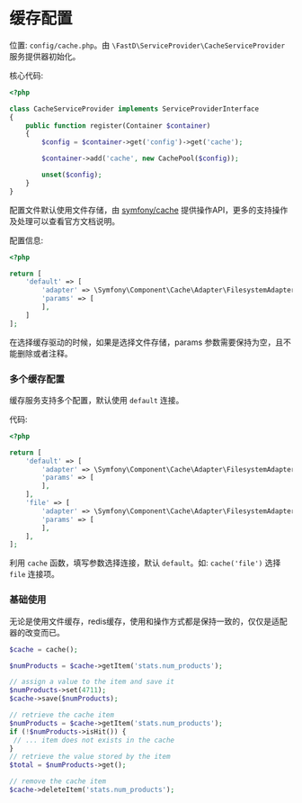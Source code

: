 # 缓存配置

位置: `config/cache.php`。由 `\FastD\ServiceProvider\CacheServiceProvider` 服务提供器初始化。

核心代码:

```php
<?php

class CacheServiceProvider implements ServiceProviderInterface
{
    public function register(Container $container)
    {
        $config = $container->get('config')->get('cache');

        $container->add('cache', new CachePool($config));

        unset($config);
    }
}
```

配置文件默认使用文件存储，由 [symfony/cache](http://symfony.com/doc/current/components/cache.html) 提供操作API，更多的支持操作及处理可以查看官方文档说明。

配置信息:

```php
<?php

return [
    'default' => [
        'adapter' => \Symfony\Component\Cache\Adapter\FilesystemAdapter::class,
        'params' => [
        ],
    ]
];
```

在选择缓存驱动的时候，如果是选择文件存储，params 参数需要保持为空，且不能删除或者注释。

 ### 多个缓存配置

缓存服务支持多个配置，默认使用 `default` 连接。

代码:

```php
<?php

return [
    'default' => [
        'adapter' => \Symfony\Component\Cache\Adapter\FilesystemAdapter::class,
        'params' => [
        ],
    ],
    'file' => [
        'adapter' => \Symfony\Component\Cache\Adapter\FilesystemAdapter::class,
        'params' => [
        ],
    ],
];
```

利用 `cache` 函数，填写参数选择连接，默认 `default`。如: `cache('file')` 选择 `file` 连接项。

### 基础使用

无论是使用文件缓存，redis缓存，使用和操作方式都是保持一致的，仅仅是适配器的改变而已。

```php
$cache = cache();

$numProducts = $cache->getItem('stats.num_products');

// assign a value to the item and save it
$numProducts->set(4711);
$cache->save($numProducts);

// retrieve the cache item
$numProducts = $cache->getItem('stats.num_products');
if (!$numProducts->isHit()) {
 // ... item does not exists in the cache
}
// retrieve the value stored by the item
$total = $numProducts->get();

// remove the cache item
$cache->deleteItem('stats.num_products');
```